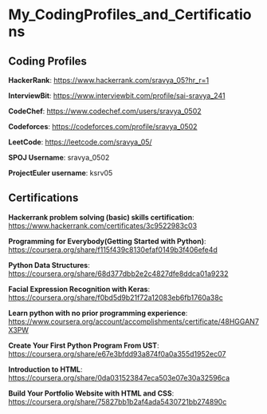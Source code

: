 # My_CodingProfiles_and_Certifications

Coding Profiles
---------------

**HackerRank**: https://www.hackerrank.com/sravya_05?hr_r=1

**InterviewBit**: https://www.interviewbit.com/profile/sai-sravya_241

**CodeChef**: https://www.codechef.com/users/sravya_0502

**Codeforces**: https://codeforces.com/profile/sravya_0502

**LeetCode**: https://leetcode.com/sravya_05/

**SPOJ Username**: sravya_0502

**ProjectEuler username**: ksrv05


Certifications
--------------

**Hackerrank problem solving (basic) skills certification**: https://www.hackerrank.com/certificates/3c9522983c03

**Programming for Everybody(Getting Started with Python)**: https://coursera.org/share/f115f439c8130efaf0149b3f406efe4d

**Python Data Structures**: https://coursera.org/share/68d377dbb2e2c4827dfe8ddca01a9232

**Facial Expression Recognition with Keras**: https://coursera.org/share/f0bd5d9b21f72a12083eb6fb1760a38c

**Learn python with no prior programming experience**: https://www.coursera.org/account/accomplishments/certificate/48HGGAN7X3PW

**Create Your First Python Program From UST**: https://coursera.org/share/e67e3bfdd93a874f0a0a355d1952ec07

**Introduction to HTML**: https://coursera.org/share/0da031523847eca503e07e30a32596ca

**Build Your Portfolio Website with HTML and CSS**: https://coursera.org/share/75827bb1b2af4ada5430721bb274890c
